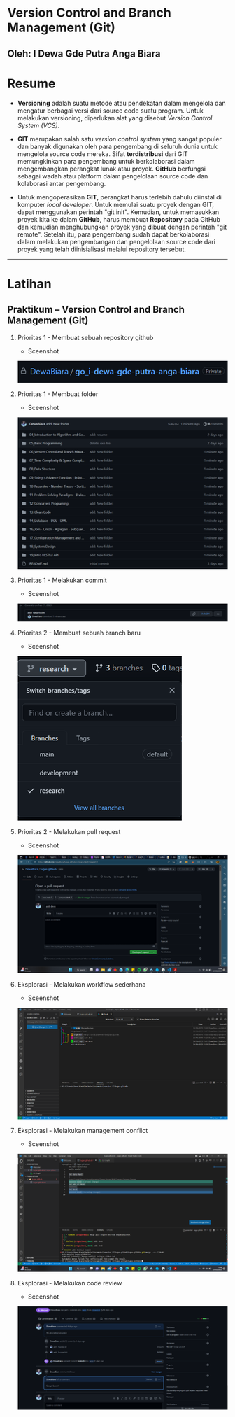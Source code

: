 # **Version Control and Branch Management (Git)**
## Oleh: I Dewa Gde Putra Anga Biara

# Resume

* **Versioning** adalah suatu metode atau pendekatan dalam mengelola dan mengatur berbagai versi dari source code suatu program. Untuk melakukan versioning, diperlukan alat yang disebut *Version Control System (VCS)*.

* **GIT** merupakan salah satu *version control system* yang sangat populer dan banyak digunakan oleh para pengembang di seluruh dunia untuk mengelola source code mereka. Sifat **terdistribusi** dari GIT memungkinkan para pengembang untuk berkolaborasi dalam mengembangkan perangkat lunak atau proyek. **GitHub** berfungsi sebagai wadah atau platform dalam pengelolaan source code dan kolaborasi antar pengembang.

* Untuk mengoperasikan **GIT**, perangkat harus terlebih dahulu diinstal di komputer *local developer*. Untuk memulai suatu proyek dengan GIT, dapat menggunakan perintah "git init". Kemudian, untuk memasukkan proyek kita ke dalam **GitHub**, harus membuat **Repository** pada GitHub dan kemudian menghubungkan proyek yang dibuat dengan perintah "git remote". Setelah itu, para pengembang sudah dapat berkolaborasi dalam melakukan pengembangan dan pengelolaan source code dari proyek yang telah diinisialisasi melalui repository tersebut.

 ---

# Latihan

## Praktikum – Version Control and Branch Management (Git)

1. Prioritas 1 - Membuat sebuah repository github
    - Sceenshot
    
    ![Prioritas 1 Source](/06_Version%20Control%20and%20Branch%20Management%20(Git)/screenshots/membuat_repository.png)

2. Prioritas 1 - Membuat folder
    - Sceenshot
    
    ![Prioritas 1 Source](/06_Version%20Control%20and%20Branch%20Management%20(Git)/screenshots/membuat_folder.png)

3. Prioritas 1 - Melakukan commit
    - Sceenshot
    
    ![Prioritas 1 Source](/06_Version%20Control%20and%20Branch%20Management%20(Git)/screenshots/melakukan_commit.png)

4. Prioritas 2 - Membuat sebuah branch baru
    - Sceenshot
    
    ![Prioritas 2 Source](/06_Version%20Control%20and%20Branch%20Management%20(Git)/screenshots/membuat_branch.png)

5. Prioritas 2 - Melakukan pull request
    - Sceenshot
    
    ![Prioritas 2 Source](/06_Version%20Control%20and%20Branch%20Management%20(Git)/screenshots/pull_request.png)

6. Eksplorasi - Melakukan workflow sederhana
    - Sceenshot
    
    ![Eksplorasi Source](/06_Version%20Control%20and%20Branch%20Management%20(Git)/screenshots/git_flow.png)

7. Eksplorasi - Melakukan management conflict
    - Sceenshot
    
    ![Eksplorasi Source](/06_Version%20Control%20and%20Branch%20Management%20(Git)/screenshots/management_conflict.png)

8. Eksplorasi - Melakukan code review
    - Sceenshot
    
    ![Eksplorasi Source](/06_Version%20Control%20and%20Branch%20Management%20(Git)/screenshots/code_review.png)